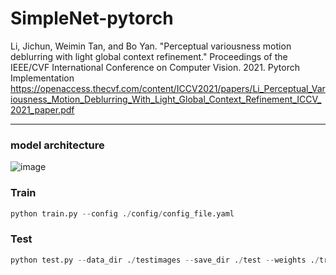 # SimpleNet-pytorch
Li, Jichun, Weimin Tan, and Bo Yan. "Perceptual variousness motion deblurring with light global context refinement." Proceedings of the IEEE/CVF International Conference on Computer Vision. 2021. Pytorch Implementation  
https://openaccess.thecvf.com/content/ICCV2021/papers/Li_Perceptual_Variousness_Motion_Deblurring_With_Light_Global_Context_Refinement_ICCV_2021_paper.pdf

---

### model architecture

![image](https://user-images.githubusercontent.com/70565663/173803742-8c2a2398-d154-48f5-aeb7-b43c8f2ecedd.png)  

### Train

```python
python train.py --config ./config/config_file.yaml 
```

### Test

```python
python test.py --data_dir ./testimages --save_dir ./test --weights ./train/ckpoints/model.pth
```
